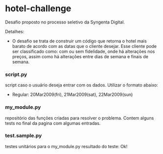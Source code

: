 # hotel-challenge
Desafio proposto no processo seletivo da Syngenta Digital.

Detalhes:
* O desafio se trata de construir um código que retorna o hotel mais barato de acordo com as datas que o cliente desejar. Esse cliente pode ser classificado como: com ou sem fidelidade, onde há alterações nos preços, assim como há alterações entre dias de semana e finais de semana.

### script.py 
script caso o usuário deseja entrar com os dados. Utilizar o formato abaixo:
* Regular: 20Mar2009(fri), 21Mar2009(sat), 22Mar2009(sun)


### my_module.py
repositório das funções criadas para resolver o problema.
Contem alguns tests no final da pagina com algumas entradas. 


### test.sample.py
testes unitários para o my_module.py
resultado do teste: Ok! 
